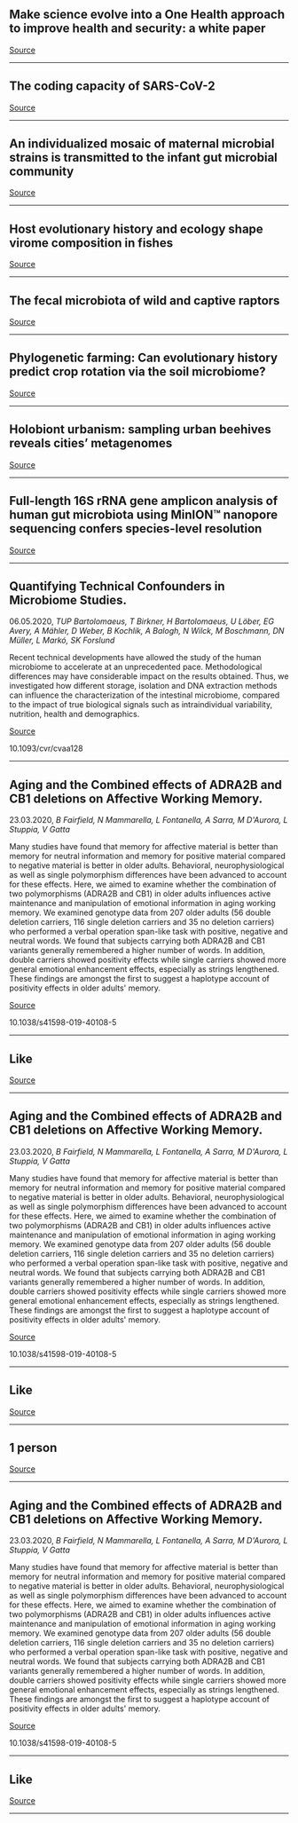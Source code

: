 ## Make science evolve into a One Health approach to improve health and security: a white paper

[Source](https://doi.org/10.1186/s42522-019-0009-7)

---

## The coding capacity of SARS-CoV-2

[Source](https://doi.org/10.1101/2020.05.07.082909)

---

## An individualized mosaic of maternal microbial strains is transmitted to the infant gut microbial community

[Source](https://doi.org/10.1098/rsos.192200)

---

## Host evolutionary history and ecology shape virome composition in fishes

[Source](https://doi.org/10.1101/2020.05.06.081505)

---

## The fecal microbiota of wild and captive raptors

[Source](https://animalmicrobiome.biomedcentral.com/articles/10.1186/s42523-020-00035-7)

---

## Phylogenetic farming: Can evolutionary history predict crop rotation via the soil microbiome?

[Source](https://doi.org/10.1111/eva.12956)

---

## Holobiont urbanism: sampling urban beehives reveals cities’ metagenomes

[Source](https://doi.org/10.1101/2020.05.07.075093)

---

## Full-length 16S rRNA gene amplicon analysis of human gut microbiota using MinION™ nanopore sequencing confers species-level resolution

[Source](https://doi.org/10.1101/2020.05.06.078147)

---

## Quantifying Technical Confounders in Microbiome Studies.
 06.05.2020, _TUP Bartolomaeus, T Birkner, H Bartolomaeus, U Löber, EG Avery, A Mähler, D Weber, B Kochlik, A Balogh, N Wilck, M Boschmann, DN Müller, L Markó, SK Forslund_


Recent technical developments have allowed the study of the human microbiome to accelerate at an unprecedented pace. Methodological differences may have considerable impact on the results obtained. Thus, we investigated how different storage, isolation and DNA extraction methods can influence the characterization of the intestinal microbiome, compared to the impact of true biological signals such as intraindividual variability, nutrition, health and demographics.

[Source](https://doi.org/10.1093/cvr/cvaa128)

10.1093/cvr/cvaa128

---

## Aging and the Combined effects of ADRA2B and CB1 deletions on Affective Working Memory.
 23.03.2020, _B Fairfield, N Mammarella, L Fontanella, A Sarra, M D'Aurora, L Stuppia, V Gatta_


Many studies have found that memory for affective material is better than memory for neutral information and memory for positive material compared to negative material is better in older adults. Behavioral, neurophysiological as well as single polymorphism differences have been advanced to account for these effects. Here, we aimed to examine whether the combination of two polymorphisms (ADRA2B and CB1) in older adults influences active maintenance and manipulation of emotional information in aging working memory. We examined genotype data from 207 older adults (56 double deletion carriers, 116 single deletion carriers and 35 no deletion carriers) who performed a verbal operation span-like task with positive, negative and neutral words. We found that subjects carrying both ADRA2B and CB1 variants generally remembered a higher number of words. In addition, double carriers showed positivity effects while single carriers showed more general emotional enhancement effects, especially as strings lengthened. These findings are amongst the first to suggest a haplotype account of positivity effects in older adults' memory.

[Source](https://microbiomedigest.com/2020/05/09/may-9-2020/?like_comment=23523&_wpnonce=69c481b011)

10.1038/s41598-019-40108-5

---

## <span>Like</span>

[Source](https://microbiomedigest.com/2020/05/09/may-9-2020/?like_comment=23523&_wpnonce=69c481b011)

---

## Aging and the Combined effects of ADRA2B and CB1 deletions on Affective Working Memory.
 23.03.2020, _B Fairfield, N Mammarella, L Fontanella, A Sarra, M D'Aurora, L Stuppia, V Gatta_


Many studies have found that memory for affective material is better than memory for neutral information and memory for positive material compared to negative material is better in older adults. Behavioral, neurophysiological as well as single polymorphism differences have been advanced to account for these effects. Here, we aimed to examine whether the combination of two polymorphisms (ADRA2B and CB1) in older adults influences active maintenance and manipulation of emotional information in aging working memory. We examined genotype data from 207 older adults (56 double deletion carriers, 116 single deletion carriers and 35 no deletion carriers) who performed a verbal operation span-like task with positive, negative and neutral words. We found that subjects carrying both ADRA2B and CB1 variants generally remembered a higher number of words. In addition, double carriers showed positivity effects while single carriers showed more general emotional enhancement effects, especially as strings lengthened. These findings are amongst the first to suggest a haplotype account of positivity effects in older adults' memory.

[Source](https://microbiomedigest.com/2020/05/09/may-9-2020/?like_comment=23524&_wpnonce=6d0f0b26a0)

10.1038/s41598-019-40108-5

---

## <span>Like</span>

[Source](https://microbiomedigest.com/2020/05/09/may-9-2020/?like_comment=23524&_wpnonce=6d0f0b26a0)

---

## 1 person

[Source](#)

---

## Aging and the Combined effects of ADRA2B and CB1 deletions on Affective Working Memory.
 23.03.2020, _B Fairfield, N Mammarella, L Fontanella, A Sarra, M D'Aurora, L Stuppia, V Gatta_


Many studies have found that memory for affective material is better than memory for neutral information and memory for positive material compared to negative material is better in older adults. Behavioral, neurophysiological as well as single polymorphism differences have been advanced to account for these effects. Here, we aimed to examine whether the combination of two polymorphisms (ADRA2B and CB1) in older adults influences active maintenance and manipulation of emotional information in aging working memory. We examined genotype data from 207 older adults (56 double deletion carriers, 116 single deletion carriers and 35 no deletion carriers) who performed a verbal operation span-like task with positive, negative and neutral words. We found that subjects carrying both ADRA2B and CB1 variants generally remembered a higher number of words. In addition, double carriers showed positivity effects while single carriers showed more general emotional enhancement effects, especially as strings lengthened. These findings are amongst the first to suggest a haplotype account of positivity effects in older adults' memory.

[Source](https://microbiomedigest.com/2020/05/09/may-9-2020/?like_comment=23525&_wpnonce=749774c0b5)

10.1038/s41598-019-40108-5

---

## <span>Like</span>

[Source](https://microbiomedigest.com/2020/05/09/may-9-2020/?like_comment=23525&_wpnonce=749774c0b5)

---

